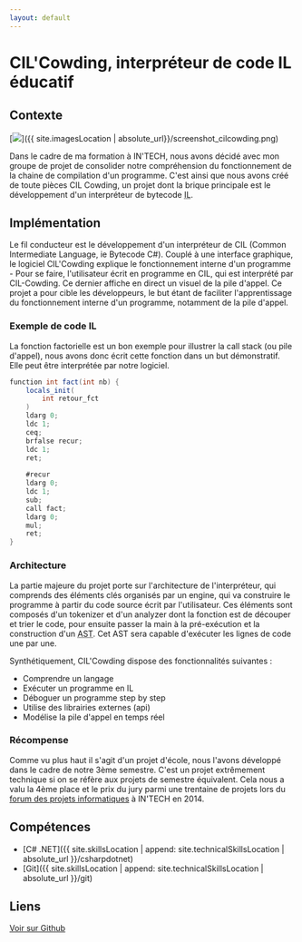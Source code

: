 ```yaml
---
layout: default
---
```


# CIL'Cowding, interpréteur de code IL éducatif

## Contexte

[<img src="{{ site.imagesLocation | absolute_url}}/screenshot_cilcowding_mini.png" class="realization-mini border"/>]({{ site.imagesLocation | absolute_url}}/screenshot_cilcowding.png)

Dans le cadre de ma formation à IN'TECH, nous avons décidé avec mon groupe de projet de consolider notre compréhension du fonctionnement de la chaine de compilation d'un programme. C'est ainsi que nous avons créé de toute pièces CIL Cowding, un projet dont la brique principale est le développement d'un interpréteur de bytecode <abbr title="Intermediate Langage">IL</abbr>.

## Implémentation

Le fil conducteur est le développement d'un interpréteur de CIL (Common Intermediate Language, ie Bytecode C#). Couplé à une interface graphique, le logiciel CIL'Cowding explique le fonctionnement interne d'un programme - Pour se faire, l'utilisateur écrit en programme en CIL, qui est interprété par CIL-Cowding. Ce dernier affiche en direct un visuel de la pile d'appel.
Ce projet a pour cible les développeurs, le but étant de faciliter l'apprentissage du fonctionnement interne d'un programme, notamment de la pile d'appel.

### Exemple de code IL

La fonction factorielle est un bon exemple pour illustrer la call stack (ou pile d'appel), nous avons donc écrit cette fonction dans un but démonstratif. Elle peut être interprétée par notre logiciel.

```c#
function int fact(int nb) {
	locals_init(
		int retour_fct
	)
	ldarg 0;
	ldc 1;
	ceq;
	brfalse recur;
	ldc 1;
	ret;
	
	#recur
	ldarg 0;
	ldc 1;
	sub;
	call fact;
	ldarg 0;
	mul;
	ret;
}
```

### Architecture

La partie majeure du projet porte sur l'architecture de l'interpréteur, qui comprends des éléments clés organisés par un engine, qui va construire le programme à partir du code source écrit par l'utilisateur.
Ces éléments sont composés d'un tokenizer et d'un analyzer dont la fonction est de découper et trier le code, pour ensuite passer la main à la pré-exécution et la construction d'un <abbr title="Abstract Syntax Tree">AST</abbr>. Cet AST sera capable d'exécuter les lignes de code une par une.

Synthétiquement, CIL'Cowding dispose des fonctionnalités suivantes :

* Comprendre un langage
* Exécuter un programme en IL
* Déboguer un programme step by step
* Utilise des librairies externes (api)
* Modélise la pile d'appel en temps réel

### Récompense

Comme vu plus haut il s'agit d'un projet d'école, nous l'avons développé dans le cadre de notre 3ème semestre. C'est un projet extrêmement technique si on se réfère aux projets de semestre équivalent. Cela nous a valu la 4ème place et le prix du jury parmi une trentaine de projets lors du [forum des projets informatiques](https://www.intechinfo.fr/retour-forum-projets-informatiques-intech/) à IN'TECH en 2014.

## Compétences

* [C# .NET]({{ site.skillsLocation | append: site.technicalSkillsLocation |  absolute_url }}/csharpdotnet)
* [Git]({{ site.skillsLocation | append: site.technicalSkillsLocation |  absolute_url }}/git)

## Liens

<a href="https://github.com/Cil-Cowding/Cil-Cowding/tree/develop" class="fab fa-github"> Voir sur Github</a>